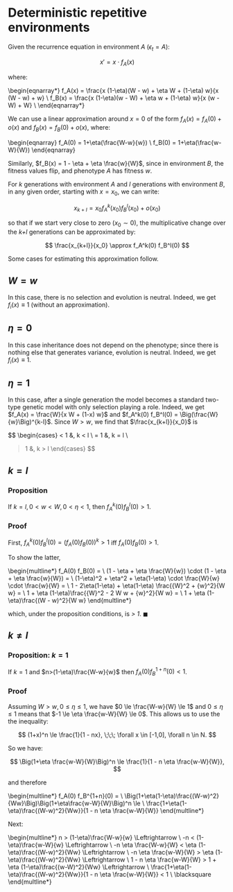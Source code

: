 # Deterministic repetitive environments

Given the recurrence equation in environment _A_ ($\epsilon_t=A$):

$$
x' = x \cdot f_A(x) 
$$

where:

\begin{eqnarray*}
f_A(x) = \frac{x (1-\eta)(W - w) + \eta W + (1-\eta) w}{x (W - w) + w} \\
f_B(x) = \frac{x (1-\eta)(w - W) + \eta w + (1-\eta) w}{x (w - W) + W} \\
\end{eqnarray*}

We can use a linear approximation around $x=0$ of the form $f_A(x) = f_A(0) + o(x)$ and $f_B(x) = f_B(0) + o(x)$, where:

\begin{eqnarray}
f_A(0) =  1+\eta(\frac{W-w}{w}) \\
f_B(0) =  1+\eta(\frac{w-W}{W})
\end{eqnarray}

Similarly, $f_B(x) = 1 - \eta + \eta \frac{w}{W}$, since in environment _B_, the fitness values flip, and phenotype _A_ has fitness $w$.

For _k_ generations with environment _A_ and _l_ generations with environment _B_, in any given order, starting with $x=x_0$, we can write:

$$
x_{k+l} = x_0 f_A^k(x_0) f_B^l(x_0) + o(x_0)
$$

so that if we start very close to zero ($x_0 \sim 0$), the multiplicative change over the _k+l_ generations can be approximated by:

$$
\frac{x_{k+l}}{x_0} \approx f_A^k(0) f_B^l(0)
$$

Some cases for estimating this approximation follow.

## $W = w$

In this case, there is no selection and evolution is neutral.
Indeed, we get $f_i(x) \equiv 1$ (without an approximation).

## $\eta = 0$

In this case inheritance does not depend on the phenotype; since there is nothing else that generates variance, evolution is neutral.
Indeed, we get $f_i(x) \equiv 1$.

## $\eta = 1$

In this case, after a single generation the model becomes a standard two-type genetic model with only selection playing a role.
Indeed, we get $f_A(x) = \frac{W}{x W + (1-x) w}$ and $f_A^k(0) f_B^l(0) = \Big(\frac{W}{w}\Big)^{k-l}$. Since $W > w$, we find that $\frac{x_{k+l}}{x_0}$ is

$$
\begin{cases}
< 1 &, k < l \\
= 1 &, k = l \\
> 1 &, k > l
\end{cases}
$$

## $k=l$ 

### Proposition
If $k=l, 0 < w < W, 0 < \eta < 1$, then $f_A^k(0) f_B^l(0) > 1$.

### Proof
First, $f_A^k(0) f_B^l(0) = (f_A(0)f_B(0))^k > 1$ iff $f_A(0)f_B(0)>1$.

To show the latter,

\begin{multline*}
f_A(0) f_B(0) = \\
(1 - \eta + \eta \frac{W}{w}) \cdot (1 - \eta + \eta \frac{w}{W}) = \\
(1-\eta)^2 + \eta^2 + \eta(1-\eta) \cdot \frac{W}{w} \cdot \frac{w}{W} = \\
1 - 2\eta(1-\eta) + \eta(1-\eta) \frac{{W}^2 + {w}^2}{W w} = \\
1 + \eta (1-\eta)\frac{{W}^2 - 2 W w + {w}^2}{W w} = \\
1 + \eta (1-\eta)\frac{(W - w)^2}{W w}
\end{multline*}

which, under the proposition conditions, is _> 1_.
$\blacksquare$

## $k \ne l$ 

### Proposition: $k=1$
If $k=1$ and $n>(1-\eta)\frac{W-w}{w}$ then $f_A(0)f_B^{1+n}(0)<1$.

### Proof

Assuming $W>w, 0 \le \eta \le 1$, we have $0 \le \frac{W-w}{W} \le 1$ and $0 \le \eta \le 1$ means that $-1 \le \eta \frac{w-W}{W} \le 0$. This allows us to use the the inequality:

$$
(1+x)^n \le \frac{1}{1 - nx}, \;\;\; \forall x \in [-1,0], \forall n \in N.
$$

So we have: 

$$
\Big(1+\eta \frac{w-W}{W}\Big)^n \le \frac{1}{1 - n \eta \frac{w-W}{W}},
$$

and therefore

\begin{multline*}
f_A(0) f_B^{1+n}(0) = \\
\Big(1+\eta(1-\eta)\frac{(W-w)^2}{Ww}\Big)\Big(1+\eta\frac{w-W}{W}\Big)^n \le \\
\frac{1+\eta(1-\eta)\frac{(W-w)^2}{Ww}}{1 - n \eta \frac{w-W}{W}}
\end{multline*}

Next:

\begin{multline*}
n > (1-\eta)\frac{W-w}{w} \Leftrightarrow \\
-n < (1-\eta)\frac{w-W}{w} \Leftrightarrow \\
-n \eta \frac{W-w}{W} < \eta (1-\eta)\frac{(W-w)^2}{Ww} \Leftrightarrow \\
-n \eta \frac{w-W}{W} > \eta (1-\eta)\frac{(W-w)^2}{Ww} \Leftrightarrow \\
1 - n \eta \frac{w-W}{W} > 1 + \eta (1-\eta)\frac{(w-W)^2}{Ww} \Leftrightarrow \\
\frac{1+\eta(1-\eta)\frac{(W-w)^2}{Ww}}{1 - n \eta \frac{w-W}{W}} < 1 \\
\blacksquare
\end{multline*}





